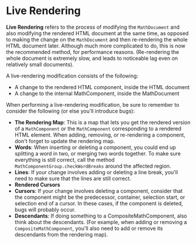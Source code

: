 # Live Rendering
**Live Rendering** refers to the process of modifying the `MathDocument` and also modifying the rendered HTML document at the same time, as opposed to making the change on the `MathDocument` and then re-rendering the whole HTML document later. Although much more complicated to do, this is now the recommended method, for performance reasons. (Re-rendering the whole document is extremely slow, and leads to noticeable lag even on relatively small documents).

A live-rendering modification consists of the following:
- A change to the rendered HTML component, inside the HTML document
- A change to the internal MathComponent, inside the MathDocument

When performing a live-rendering modification, be sure to remember to consider the following (or else you'll introduce bugs):
- **The Rendering Map**: This is a map that lets you get the rendered version of a `MathComponent` or the `MathComponent` corresponding to a rendered HTML element. When adding, removing, or re-rendering a component, don't forget to update the rendering map.
- **Words**: When inserting or deleting a component, you could end up splitting a word in two, or merging two words together. To make sure everything is still correct, call the method `MathComponentGroup.checkWordBreaks` around the affected region.
- **Lines**: If your change involves adding or deleting a line break, you'll need to make sure that the lines are still correct.
- **Rendered Cursors**
- **Cursors**: If your change involves deleting a component, consider that the component might be the predecessor, container, selection start, or selection end of a cursor. In these cases, if the component is deleted, bugs will probably occur.
- **Descendants**: If doing something to a CompositeMathComponent, also think about the descendants. (For example, when adding or removing a `CompositeMathComponent`, you'll also need to add or remove its descendants from the rendering map).
